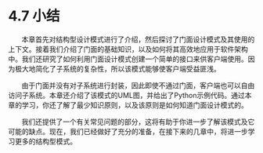 4.7 小结
===

&nbsp;&nbsp;&nbsp;&nbsp;&nbsp;&nbsp;&nbsp;本章首先对结构型设计模式进行了介绍，然后探讨了门面设计模式及其使用的上下文。接着我们介绍了门面的基础知识，以及如何将其高效地应用于软件架构中。我们还研究了如何利用门面设计模式创建一个简单的接口来供客户端使用。因为极大地简化了子系统的复杂性，所以该模式能够使客户端受益匪浅。

&nbsp;&nbsp;&nbsp;&nbsp;&nbsp;&nbsp;&nbsp;由于门面并没有对子系统进行封装，因此即使不通过门面，客户端也可以自由访问子系统。本章还介绍了该模式的UML图，并给出了Python示例代码。通过本章的学习，你还了解了最少知识原则，以及该原则是如何知道门面设计模式的。

&nbsp;&nbsp;&nbsp;&nbsp;&nbsp;&nbsp;&nbsp;我们还提供了一个有关常见问题的部分，这将有助于你进一步了解该模式及它可能的缺点。现在，我们已经做好了充分的准备，在接下来的几章中，将进一步学习更多的结构型模式。
